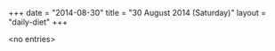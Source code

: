 +++
date = "2014-08-30"
title = "30 August 2014 (Saturday)"
layout = "daily-diet"
+++

<p>&lt;no entries&gt;</p>
